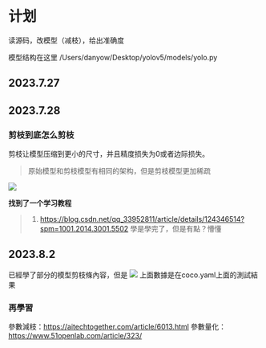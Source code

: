 # 计划
读源码，改模型（减枝），给出准确度

模型结构在这里 /Users/danyow/Desktop/yolov5/models/yolo.py

## 2023.7.27


## 2023.7.28 
### 剪枝到底怎么剪枝
剪枝让模型压缩到更小的尺寸，并且精度损失为0或者边际损失。
> 原始模型和剪枝模型有相同的架构，但是剪枝模型更加稀疏

<img src = 'https://miro.medium.com/v2/resize:fit:640/format:webp/1*0mGJU7eNWgrqU5sgk-7RoQ.png'>

**找到了一个学习教程**

> 1. https://blog.csdn.net/qq_33952811/article/details/124346514?spm=1001.2014.3001.5502
> 學是學完了，但是有點？懵懂

## 2023.8.2 
已經學了部分的模型剪枝條內容，但是
<img src = 'https://user-images.githubusercontent.com/26833433/155040763-93c22a27-347c-4e3c-847a-8094621d3f4e.png'>
上面數據是在coco.yaml上面的測試結果

### 再學習
參數減枝：https://aitechtogether.com/article/6013.html
參數量化：https://www.51openlab.com/article/323/
